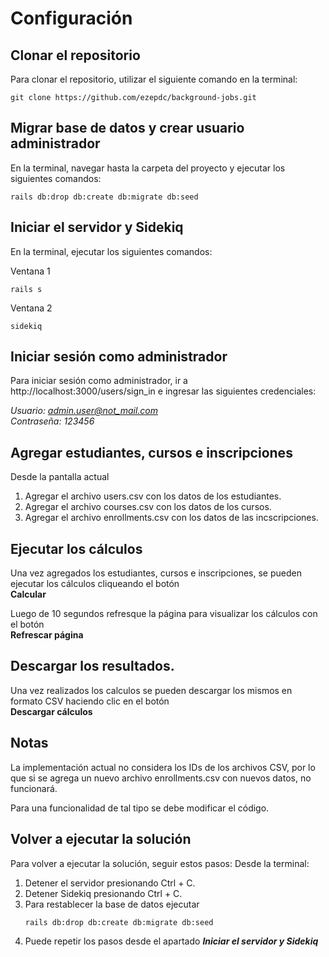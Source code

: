 # Configuración

## Clonar el repositorio
Para clonar el repositorio, utilizar el siguiente comando en la terminal:

```
git clone https://github.com/ezepdc/background-jobs.git
```

## Migrar base de datos y crear usuario administrador
En la terminal, navegar hasta la carpeta del proyecto y ejecutar los siguientes comandos:

```
rails db:drop db:create db:migrate db:seed
```

## Iniciar el servidor y Sidekiq
En la terminal, ejecutar los siguientes comandos:

Ventana 1
```
rails s
```

Ventana 2
```
sidekiq
```

## Iniciar sesión como administrador
Para iniciar sesión como administrador, ir a http://localhost:3000/users/sign_in e ingresar las siguientes credenciales:

*Usuario: admin.user@not_mail.com* <br />
*Contraseña: 123456*

## Agregar estudiantes, cursos e inscripciones
Desde la pantalla actual

1. Agregar el archivo users.csv con los datos de los estudiantes.
2. Agregar el archivo courses.csv con los datos de los cursos.
3. Agregar el archivo enrollments.csv con los datos de las incscripciones.

## Ejecutar los cálculos
Una vez agregados los estudiantes, cursos e inscripciones, se pueden ejecutar los cálculos cliqueando el botón <br />
**Calcular**

Luego de 10 segundos refresque la página para visualizar los cálculos con el botón <br />
**Refrescar página**

## Descargar los resultados.
Una vez realizados los calculos se pueden descargar los mismos en formato CSV haciendo clic en el botón <br />
**Descargar cálculos**

## Notas
La implementación actual no considera los IDs de los archivos CSV, por lo que si se agrega un nuevo archivo enrollments.csv con nuevos datos, no funcionará.

Para una funcionalidad de tal tipo se debe modificar el código.

## Volver a ejecutar la solución
Para volver a ejecutar la solución, seguir estos pasos:
Desde la terminal:

1. Detener el servidor presionando Ctrl + C.
2. Detener Sidekiq presionando Ctrl + C.
3. Para restablecer la base de datos ejecutar
    ```
    rails db:drop db:create db:migrate db:seed
    ```
4. Puede repetir los pasos desde el apartado ***Iniciar el servidor y Sidekiq***
